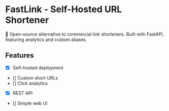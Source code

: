# FastLink - Self-Hosted URL Shortener

🚀 Open-source alternative to commercial link shorteners. 
Built with FastAPI, featuring analytics and custom aliases.

## Features
- [x] Self-hosted deployment
- [] Custom short URLs 
- [] Click analytics
- [x] REST API
- [] Simple web UI
